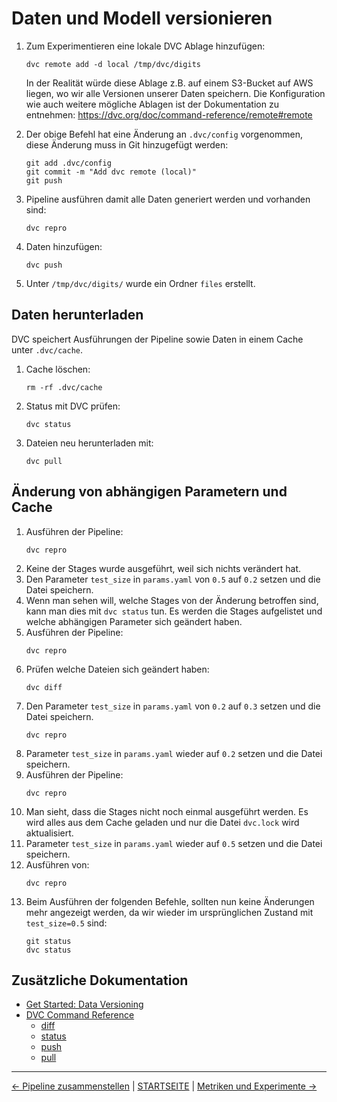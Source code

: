 # Daten und Modell versionieren

1. Zum Experimentieren eine lokale DVC Ablage hinzufügen:
    ```shell
    dvc remote add -d local /tmp/dvc/digits
    ```
    In der Realität würde diese Ablage z.B. auf einem S3-Bucket auf AWS liegen, wo wir alle Versionen unserer Daten speichern. Die Konfiguration wie auch weitere mögliche Ablagen ist der Dokumentation zu entnehmen: https://dvc.org/doc/command-reference/remote#remote

1. Der obige Befehl hat eine Änderung an `.dvc/config` vorgenommen, diese Änderung muss in Git hinzugefügt werden:
    ```shell
    git add .dvc/config
    git commit -m "Add dvc remote (local)"
    git push
    ```
1. Pipeline ausführen damit alle Daten generiert werden und vorhanden sind:
    ```shell
    dvc repro
    ```
1. Daten hinzufügen:
    ```shell
    dvc push
    ```
1. Unter `/tmp/dvc/digits/` wurde ein Ordner `files` erstellt.

## Daten herunterladen

DVC speichert Ausführungen der Pipeline sowie Daten in einem Cache unter `.dvc/cache`.

1. Cache löschen:
    ```shell
    rm -rf .dvc/cache
    ```
1. Status mit DVC prüfen:
    ```shell
    dvc status
    ```
1. Dateien neu herunterladen mit:
    ```shell
    dvc pull
    ```

## Änderung von abhängigen Parametern und Cache

1. Ausführen der Pipeline:
    ```shell
    dvc repro
    ```
1. Keine der Stages wurde ausgeführt, weil sich nichts verändert hat.
1. Den Parameter `test_size` in `params.yaml` von `0.5` auf `0.2` setzen und die Datei speichern.
1. Wenn man sehen will, welche Stages von der Änderung betroffen sind, kann man dies mit `dvc status` tun. Es werden die Stages aufgelistet und welche abhängigen Parameter sich geändert haben.
1. Ausführen der Pipeline:
    ```shell
    dvc repro
    ```
1. Prüfen welche Dateien sich geändert haben:
    ```shell
    dvc diff
    ```
1. Den Parameter `test_size` in `params.yaml` von `0.2` auf `0.3` setzen und die Datei speichern.
    ```shell
    dvc repro
    ```
1. Parameter `test_size` in `params.yaml` wieder auf `0.2` setzen und die Datei speichern.
1. Ausführen der Pipeline:
    ```shell
    dvc repro
    ```
1. Man sieht, dass die Stages nicht noch einmal ausgeführt werden. Es wird alles aus dem Cache geladen und nur die Datei `dvc.lock` wird aktualisiert.
1. Parameter `test_size` in `params.yaml` wieder auf `0.5` setzen und die Datei speichern.
1. Ausführen von:
    ```shell
    dvc repro
    ```
1. Beim Ausführen der folgenden Befehle, sollten nun keine Änderungen mehr angezeigt werden, da wir wieder im ursprünglichen Zustand mit `test_size=0.5` sind:
    ```shell
    git status
    dvc status
    ``` 

## Zusätzliche Dokumentation

- [Get Started: Data Versioning](https://dvc.org/doc/start/data-management/data-versioning#get-started-data-versioning)
- [DVC Command Reference](https://dvc.org/doc/command-reference)
    - [diff](https://dvc.org/doc/command-reference/diff#diff)
    - [status](https://dvc.org/doc/command-reference/status#status)
    - [push](https://dvc.org/doc/command-reference/push#push)
    - [pull](https://dvc.org/doc/command-reference/pull#pull)

---

[← Pipeline zusammenstellen](020_lab_init_pipeline.md) | [STARTSEITE](../README.md) |
[Metriken und Experimente →](040_lab_metrics.md)
